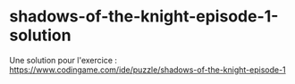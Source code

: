 # shadows-of-the-knight-episode-1-solution
Une solution pour l'exercice : https://www.codingame.com/ide/puzzle/shadows-of-the-knight-episode-1
